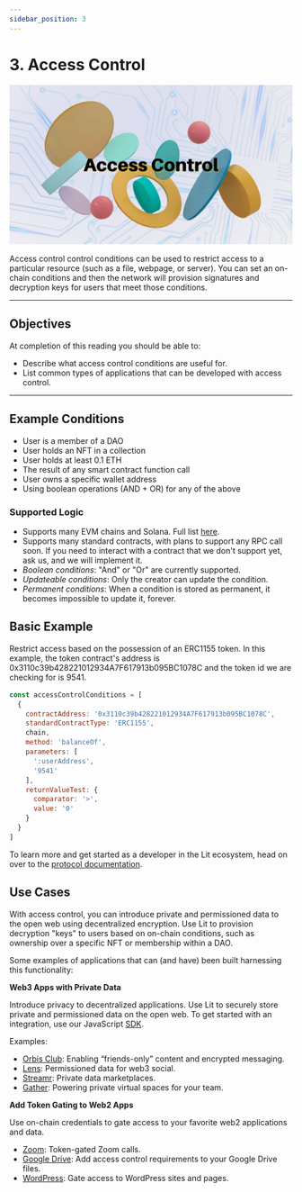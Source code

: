 ```yaml
---
sidebar_position: 3
---
```

# 3. Access Control 
![image](../../../static/img/ll_acc.png)

Access control control conditions can be used to restrict access to a particular resource (such as a file, webpage, or server). You can set an on-chain conditions and then the network will provision signatures and decryption keys for users that meet those conditions.

---

## Objectives
At completion of this reading you should be able to:

- Describe what access control conditions are useful for.
- List common types of applications that can be developed with access control.

---

## **Example Conditions**

- User is a member of a DAO
- User holds an NFT in a collection
- User holds at least 0.1 ETH
- The result of any smart contract function call
- User owns a specific wallet address
- Using boolean operations (AND + OR) for any of the above

### **Supported Logic**

- Supports many EVM chains and Solana. Full list [here](https://developer.litprotocol.com/support/supportedChains).
- Supports many standard contracts, with plans to support any RPC call soon. If you need to interact with a contract that we don't support yet, ask us, and we will implement it.
- *Boolean conditions*: "And" or "Or" are currently supported.
- *Updateable conditions*: Only the creator can update the condition.
- *Permanent conditions*: When a condition is stored as permanent, it becomes impossible to update it, forever.

## **Basic Example**

Restrict access based on the possession of an ERC1155 token. In this example, the token contract's address is 0x3110c39b428221012934A7F617913b095BC1078C and the token id we are checking for is 9541.

```js
const accessControlConditions = [
  {
    contractAddress: '0x3110c39b428221012934A7F617913b095BC1078C',
    standardContractType: 'ERC1155',
    chain,
    method: 'balanceOf',
    parameters: [
      ':userAddress',
      '9541'
    ],
    returnValueTest: {
      comparator: '>',
      value: '0'
    }
  }
]
```

To learn more and get started as a developer in the Lit ecosystem, head on over to the [protocol documentation](https://developer.litprotocol.com/coreConcepts/accessControl/conditionTypes/unifiedAccessControlConditions).

## Use Cases

With access control, you can introduce private and permissioned data to the open web using decentralized encryption. Use Lit to provision decryption "keys" to users based on on-chain conditions, such as ownership over a specific NFT or membership within a DAO.

Some examples of applications that can (and have) been built harnessing this functionality:

**Web3 Apps with Private Data**

Introduce privacy to decentralized applications. Use Lit to securely store private and permissioned data on the open web. To get started with an integration, use our JavaScript [SDK](https://developer.litprotocol.com/SDK/intro).

Examples:

- [Orbis Club](https://orbis.club/): Enabling “friends-only” content and encrypted messaging.
- [Lens](https://docs.lens.xyz/docs/gated): Permissioned data for web3 social.
- [Streamr](https://blog.streamr.network/streamr-integrates-lit-protocol/): Private data marketplaces.
- [Gather](https://www.gather.town/): Powering private virtual spaces for your team.

**Add Token Gating to Web2 Apps**

Use on-chain credentials to gate access to your favorite web2 applications and data.

- [Zoom](https://litgateway.com/apps/zoom): Token-gated Zoom calls.
- [Google Drive](https://litgateway.com/apps/google-drive): Add access control requirements to your Google Drive files.
- [WordPress](https://litgateway.com/apps/wordpress): Gate access to WordPress sites and pages.